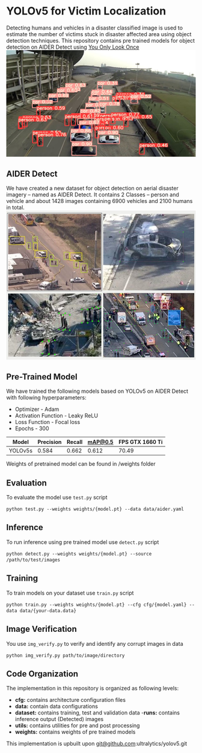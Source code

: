 # YOLOv5 for Victim Localization
Detecting humans and vehicles in a disaster classified image is used to estimate the number of victims stuck in disaster affected area using object detection techniques. This repository contains pre trained models for object detection on AIDER Detect using [You Only Look Once](https://arxiv.org/abs/1506.02640)
![yolov5_detection](/code/victim_localization/yolov5/runs/detect/exp/normal_image0054.jpg)

## AIDER Detect
We have created a new dataset for object detection on aerial disaster imagery – named as AIDER Detect. It contains 2 Classes – person and vehicle and about 1428 images containing 6900 vehicles and 2100 humans in total.
![Aider_detect](/code/victim_localization/yolov3/aider_detect.jpg)

## Pre-Trained Model
We have trained the following models based on YOLOv5 on AIDER Detect with following hyperparameters:
- Optimizer - Adam
- Activation Function - Leaky ReLU
- Loss Function - Focal loss
- Epochs - 300

| Model | Precision | Recall | mAP@0.5 | FPS GTX 1660 Ti|
| ------|-----------|--------|---------|----------------|
| YOLOv5s| 0.584    |  0.662 | 0.612   | 70.49          |

Weights of pretrained model can be found in /weights folder

## Evaluation
To evaluate the model use `test.py` script

```
python test.py --weights weights/{model.pt} --data data/aider.yaml
```
## Inference 
To run inference using pre trained model use `detect.py` script
```
python detect.py --weights weights/{model.pt} --source /path/to/test/images
```
## Training
To train models on your dataset use `train.py` script
```
python train.py --weights weights/{model.pt} --cfg cfg/{model.yaml} --data data/{your-data.data}
```

## Image Verification
You use `img_verify.py` to verify and identify any corrupt images in data
```
python img_verify.py path/to/image/directory
```

## Code Organization
The implementation in this repository is organized as following levels:

- **cfg:** contains architecture configuration files
- **data:** contain data configurations
- **dataset:** contains training, test and validation data
-**runs:** contains inference output (Detected) images
- **utils:** contains utilities for pre and post processing
- **weights:** contains weights of pre trained models

This implementation is upbuilt upon git@github.com:ultralytics/yolov5.git 
